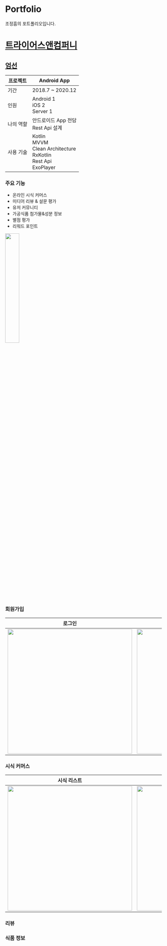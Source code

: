 # Portfolio

조정흠의 포트폴리오입니다.

# [트라이어스앤컴퍼니](http://umsun.co.kr/)

## [엄선](https://play.google.com/store/apps/details?id=com.umsun.application)

프로젝트 | Android App
--- | ---
기간 | 2018.7 ~ 2020.12
인원 | Android 1 </br> iOS 2 </br> Server 1
나의 역할 | 안드로이드 App 전담 </br> Rest Api 설계 </br>
사용 기술 | Kotlin </br> MVVM </br> Clean Architecture </br> RxKotlin </br> Rest Api </br> ExoPlayer

### 주요 기능

- 온라인 시식 커머스
- 미디어 리뷰 & 설문 평가
- 유저 커뮤니티
- 가공식품 첨가물&성분 정보
- 별점 평가
- 리워드 포인트

<img src="" width="30%" style="margin-right: 10px;">

<img src="">

### 회원가입

로그인 | 프로필 입력
 --- | ---
 <img src="https://user-images.githubusercontent.com/5853404/109418645-dcf25f80-7a0c-11eb-8c9d-78ac58ea8aec.png" width="400px"> | <img src="https://user-images.githubusercontent.com/5853404/109419324-2e501e00-7a10-11eb-8510-0e87f7a9fb06.gif" width="400px">

### 시식 커머스

시식 리스트 | 시식 신청 | 신청 현황 
--- | --- | ---
<img src="https://user-images.githubusercontent.com/5853404/109419545-57bd7980-7a11-11eb-887d-6cc903cb07be.gif" width="400px"> | <img src="https://user-images.githubusercontent.com/5853404/109419561-6efc6700-7a11-11eb-8ffc-e99a4edb386d.gif" width="400px"> | <img src="https://user-images.githubusercontent.com/5853404/109419582-850a2780-7a11-11eb-998a-d9b8fd492545.gif" width="400px">

### 리뷰

### 식품 정보

